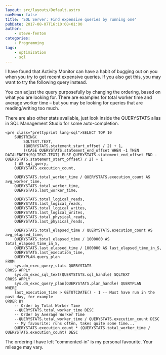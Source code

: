 ```yaml
---
layout: src/layouts/Default.astro
navMenu: false
title: 'SQL Server: Find expensive queries by running one'
pubDate: 2017-08-07T16:10:08+01:00
author:
    - steve-fenton
categories:
    - Programming
tags:
    - optimization
    - sql
---
```


I have found that Activity Monitor can have a habit of bugging out on you when you try to get recent expensive queries. If you also get this, you may want to try the following query instead.

You can adjust the query purposefully by changing the ordering, based on what you are looking for. There are examples for total worker time and average worker time – but you may be looking for queries that are reading/writing too much.

There are also other stats available, just look inside the QUERYSTATS alias in SQL Management Studio for some auto-completion.

```
<pre class="prettyprint lang-sql">SELECT TOP 10
    SUBSTRING(
        SQLTEXT.TEXT,
        (QUERYSTATS.statement_start_offset / 2) + 1,
        ((CASE QUERYSTATS.statement_end_offset WHEN -1 THEN DATALENGTH(SQLTEXT.TEXT) ELSE QUERYSTATS.statement_end_offset END - QUERYSTATS.statement_start_offset) / 2) + 1
    ) AS sql_query,
    QUERYSTATS.execution_count,

    QUERYSTATS.total_worker_time / QUERYSTATS.execution_count AS avg_worker_time,
    QUERYSTATS.total_worker_time,
    QUERYSTATS.last_worker_time,

    QUERYSTATS.total_logical_reads,
    QUERYSTATS.last_logical_reads,
    QUERYSTATS.total_logical_writes,
    QUERYSTATS.last_logical_writes,
    QUERYSTATS.total_physical_reads,
    QUERYSTATS.last_physical_reads,

    QUERYSTATS.total_elapsed_time / QUERYSTATS.execution_count AS avg_elapsed_time,
    QUERYSTATS.total_elapsed_time / 1000000 AS total_elapsed_time_in_S,
    QUERYSTATS.last_elapsed_time / 1000000 AS last_elapsed_time_in_S,
    QUERYSTATS.last_execution_time,
    QUERYPLAN.query_plan
FROM
    sys.dm_exec_query_stats QUERYSTATS
CROSS APPLY
    sys.dm_exec_sql_text(QUERYSTATS.sql_handle) SQLTEXT
CROSS APPLY
    sys.dm_exec_query_plan(QUERYSTATS.plan_handle) QUERYPLAN
WHERE
    last_execution_time > GETUTCDATE() - 1 -- Must have run in the past day, for example
ORDER BY
    -- Order by Total Worker Time
    --QUERYSTATS.total_worker_time DESC
    -- Order by Average Worker Time
    --QUERYSTATS.total_worker_time / QUERYSTATS.execution_count DESC
    -- My favourite: runs often, takes quite some time...
    QUERYSTATS.execution_count * (QUERYSTATS.total_worker_time / QUERYSTATS.execution_count) DESC
```

The ordering I have left “commented-in” is my personal favourite. Your mileage may vary.